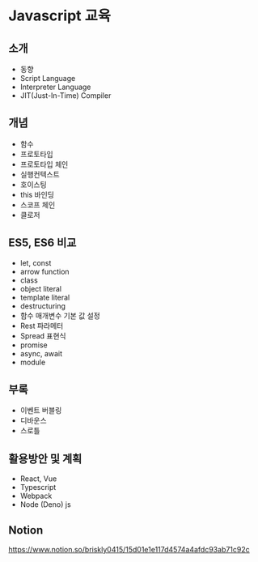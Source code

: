 # Javascript 교육

## 소개

- 동향
- Script Language
- Interpreter Language
- JIT(Just-In-Time) Compiler

## 개념

- 함수
- 프로토타입
- 프로토타입 체인
- 실행컨텍스트
- 호이스팅
- this 바인딩
- 스코프 체인
- 클로저

## ES5, ES6 비교

- let, const
- arrow function
- class
- object literal
- template literal
- destructuring
- 함수 매개변수 기본 값 설정
- Rest 파라메터
- Spread 표현식
- promise
- async, await
- module

## 부록

- 이벤트 버블링
- 디바운스
- 스로틀

## 활용방안 및 계획

- React, Vue
- Typescript
- Webpack
- Node (Deno) js

## Notion

https://www.notion.so/briskly0415/15d01e1e117d4574a4afdc93ab71c92c

